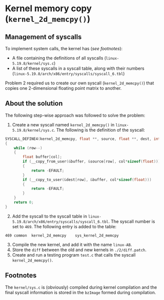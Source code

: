 # Kernel memory copy (`kernel_2d_memcpy()`)

## Management of syscalls

To implement system calls, the kernel has (*see footnotes*):

- A file containing the definitions of all syscalls (`linux-5.19.8/kernel/sys.c`)
- A list of these syscalls in a syscall table, along with their numbers (`linux-5.19.8/arch/x86/entry/syscalls/syscall_6.tbl`)

Problem 2 required us to create our own syscall (`kernel_2d_memcpy()`) that copies one 2-dimensional floating point matrix to another.

## About the solution

The following step-wise approach was followed to solve the problem:

1. Create a new syscall named `kernel_2d_memcpy()` in `linux-5.19.8/kernel/sys.c`. The following is the definition of the syscall:

```c
SYSCALL_DEFINE4(kernel_2d_memcpy, float **, source, float **, dest, int, row, int, col)
{
    while (row--)
    {
        float buffer[col];
        if (__copy_from_user(&buffer, &source[row], col*sizeof(float)))
        {
            return -EFAULT;
        }
        if (__copy_to_user(&dest[row], &buffer, col*sizeof(float)))
        {
            return -EFAULT;
        }
    }
    return 0;
}
```

2. Add the syscall to the syscall table in `linux-5.19.8/arch/x86/entry/syscalls/syscall_6.tbl`. The syscall number is set to `469`. The following entry is added to the table:

```
469	common  kernel_2d_memcpy	sys_kernel_2d_memcpy
```

3. Compile the new kernel, and add it with the name `linux-AB`.
4. Store the `diff` between the old and new kernels in `./2/diff.patch`.
5. Create and run a testing program `test.c` that calls the syscall `kernel_2d_memcpy()`.

## Footnotes

The `kernel/sys.c` is (obviously) compiled during kernel compilation and the final syscall information is stored in the `bzImage` formed during compilation.
